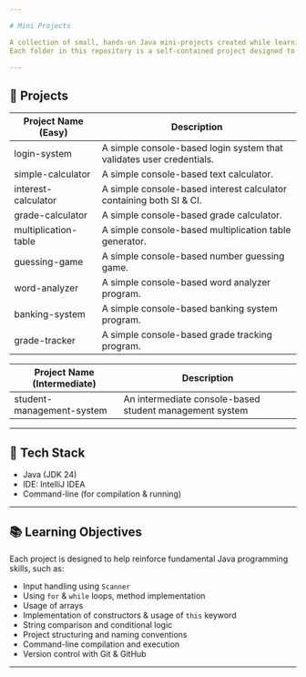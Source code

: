 ```yaml
---

# Mini Projects

A collection of small, hands-on Java mini-projects created while learning the language.  
Each folder in this repository is a self-contained project designed to focus on specific programming concepts.

---
```


## 📁 Projects

| Project Name (Easy)  | Description                                                          |
|----------------------|----------------------------------------------------------------------|
| login-system         | A simple console-based login system that validates user credentials. |
| simple-calculator    | A simple console-based text calculator.                              |
| interest-calculator  | A simple console-based interest calculator containing both SI & CI.  |
| grade-calculator     | A simple console-based grade calculator.                             |
| multiplication-table | A simple console-based multiplication table generator.               |
| guessing-game        | A simple console-based number guessing game.                         |
| word-analyzer        | A simple console-based word analyzer program.                        |
| banking-system       | A simple console-based banking system program.                       |
| grade-tracker        | A simple console-based grade tracking program.                       |
                                                                                                
                                                                                                
| Project Name (Intermediate)  | Description                                                  |
|------------------------------|--------------------------------------------------------------|
| student-management-system    | An intermediate console-based student management system      |

---

## 📌 Tech Stack

- Java (JDK 24)
- IDE: IntelliJ IDEA
- Command-line (for compilation & running)

---

## 📚 Learning Objectives

Each project is designed to help reinforce fundamental Java programming skills, such as:

- Input handling using `Scanner`
- Using `for` & `while` loops, method implementation
- Usage of arrays
- Implementation of constructors & usage of `this` keyword
- String comparison and conditional logic
- Project structuring and naming conventions
- Command-line compilation and execution
- Version control with Git & GitHub

---